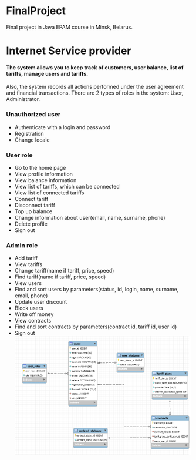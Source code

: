 # FinalProject

Final project in Java EPAM course in Minsk, Belarus.

# Internet Service provider

#### The system allows you to keep track of customers, user balance, list of tariffs, manage users and tariffs.
Also, the system records all actions performed under the user agreement and financial transactions. There are 2 types of roles in the system: User, Administrator.

### Unauthorized user
- Authenticate with a login and password
- Registration
- Change locale
### User role
- Go to the home page
- View profile information
- View balance information
- View list of tariffs, which can be connected
- View list of connected tariffs
- Connect tariff
- Disconnect tariff
- Top up balance
- Change information about user(email, name, surname, phone)
- Delete profile
- Sign out
### Admin role
- Add tariff
- View tariffs
- Change tariff(name if tariff, price, speed)
- Find tariff(name if tariff, price, speed)
- View users
- Find and sort users by parameters(status, id, login, name, surname, email, phone)
- Update user discount
- Block users
- Write off money
- View contracts
- Find and sort contracts by parameters(contract id, tariff id, user id)
- Sign out
![img.png](img.png)

